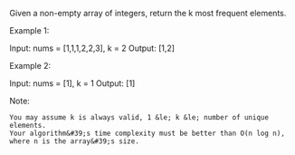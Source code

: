 Given a non-empty array of integers, return the k most frequent elements.

Example 1:


Input: nums = [1,1,1,2,2,3], k = 2
Output: [1,2]



Example 2:


Input: nums = [1], k = 1
Output: [1]


Note: 


	You may assume k is always valid, 1 &le; k &le; number of unique elements.
	Your algorithm&#39;s time complexity must be better than O(n log n), where n is the array&#39;s size.

